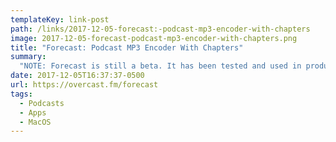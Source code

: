 ```yaml
---
templateKey: link-post
path: /links/2017-12-05-forecast:-podcast-mp3-encoder-with-chapters
image: 2017-12-05-forecast-podcast-mp3-encoder-with-chapters.png
title: "Forecast: Podcast MP3 Encoder With Chapters"
summary:
  "NOTE: Forecast is still a beta. It has been tested and used in production for two years, but the interface is still a bit rough. Feedback is welcome in the Overcast Slack group.  The podcast MP3 post-production tool designed, developed, and used by professional podcasters."
date: 2017-12-05T16:37:37-0500
url: https://overcast.fm/forecast
tags:
  - Podcasts
  - Apps
  - MacOS
---
```

